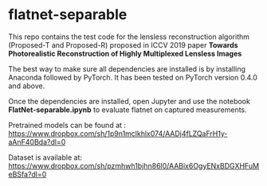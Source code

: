 # flatnet-separable
This repo contains the test code for the lensless reconstruction algorithm (Proposed-T and Proposed-R) proposed in ICCV 2019 paper **Towards Photorealistic Reconstruction of Highly Multiplexed Lensless Images**

The best way to make sure all dependencies are installed is by installing Anaconda followed by PyTorch. 
It has been tested on PyTorch version 0.4.0 and above.

Once the dependencies are installed, open Jupyter and use the notebook **FlatNet-separable.ipynb** to evaluate flatnet on captured measurements. 

Pretrained models can be found at : https://www.dropbox.com/sh/1p9n1mclkhlx074/AADj4fLZQaFrH1y-aAnF40Bda?dl=0

Dataset is available at: https://www.dropbox.com/sh/pzmhwh1bjhn86l0/AABix6OgyENxBDGXHFuMeBSfa?dl=0




